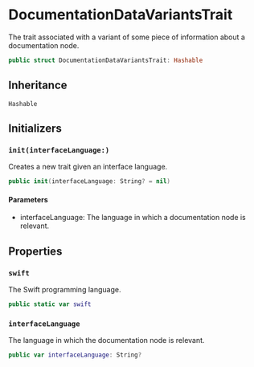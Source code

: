 # DocumentationDataVariantsTrait

The trait associated with a variant of some piece of information about a documentation node.

``` swift
public struct DocumentationDataVariantsTrait: Hashable 
```

## Inheritance

`Hashable`

## Initializers

### `init(interfaceLanguage:)`

Creates a new trait given an interface language.

``` swift
public init(interfaceLanguage: String? = nil) 
```

#### Parameters

  - interfaceLanguage: The language in which a documentation node is relevant.

## Properties

### `swift`

The Swift programming language.

``` swift
public static var swift 
```

### `interfaceLanguage`

The language in which the documentation node is relevant.

``` swift
public var interfaceLanguage: String?
```
